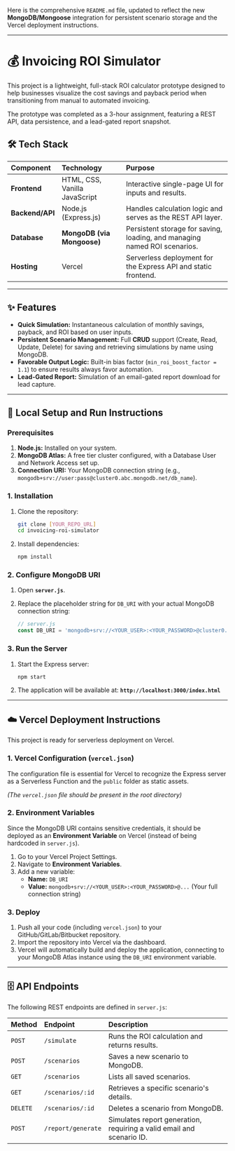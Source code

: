 Here is the comprehensive `README.md` file, updated to reflect the new **MongoDB/Mongoose** integration for persistent scenario storage and the Vercel deployment instructions.

-----

# 💰 Invoicing ROI Simulator

This project is a lightweight, full-stack ROI calculator prototype designed to help businesses visualize the cost savings and payback period when transitioning from manual to automated invoicing.

The prototype was completed as a 3-hour assignment, featuring a REST API, data persistence, and a lead-gated report snapshot.

## 🛠️ Tech Stack

| Component | Technology | Purpose |
| :--- | :--- | :--- |
| **Frontend** | HTML, CSS, Vanilla JavaScript | Interactive single-page UI for inputs and results. |
| **Backend/API** | Node.js (Express.js) | Handles calculation logic and serves as the REST API layer. |
| **Database** | **MongoDB (via Mongoose)** | Persistent storage for saving, loading, and managing named ROI scenarios. |
| **Hosting** | Vercel | Serverless deployment for the Express API and static frontend. |

-----

## ✨ Features

  * **Quick Simulation:** Instantaneous calculation of monthly savings, payback, and ROI based on user inputs.
  * **Persistent Scenario Management:** Full **CRUD** support (Create, Read, Update, Delete) for saving and retrieving simulations by name using MongoDB.
  * **Favorable Output Logic:** Built-in bias factor (`min_roi_boost_factor = 1.1`) to ensure results always favor automation.
  * **Lead-Gated Report:** Simulation of an email-gated report download for lead capture.

-----

## 🚀 Local Setup and Run Instructions

### Prerequisites

1.  **Node.js:** Installed on your system.
2.  **MongoDB Atlas:** A free tier cluster configured, with a Database User and Network Access set up.
3.  **Connection URI:** Your MongoDB connection string (e.g., `mongodb+srv://user:pass@cluster0.abc.mongodb.net/db_name`).

### 1\. Installation

1.  Clone the repository:
    ```bash
    git clone [YOUR_REPO_URL]
    cd invoicing-roi-simulator
    ```
2.  Install dependencies:
    ```bash
    npm install
    ```

### 2\. Configure MongoDB URI

1.  Open **`server.js`**.

2.  Replace the placeholder string for `DB_URI` with your actual MongoDB connection string:

    ```javascript
    // server.js
    const DB_URI = 'mongodb+srv://<YOUR_USER>:<YOUR_PASSWORD>@cluster0.abcde.mongodb.net/roi_calculator_db?retryWrites=true&w=majority'; 
    ```

### 3\. Run the Server

1.  Start the Express server:
    ```bash
    npm start
    ```
2.  The application will be available at: **`http://localhost:3000/index.html`**

-----

## ☁️ Vercel Deployment Instructions

This project is ready for serverless deployment on Vercel.

### 1\. Vercel Configuration (`vercel.json`)

The configuration file is essential for Vercel to recognize the Express server as a Serverless Function and the `public` folder as static assets.

*(The `vercel.json` file should be present in the root directory)*

### 2\. Environment Variables

Since the MongoDB URI contains sensitive credentials, it should be deployed as an **Environment Variable** on Vercel (instead of being hardcoded in `server.js`).

1.  Go to your Vercel Project Settings.
2.  Navigate to **Environment Variables**.
3.  Add a new variable:
      * **Name:** `DB_URI`
      * **Value:** `mongodb+srv://<YOUR_USER>:<YOUR_PASSWORD>@...` (Your full connection string)

### 3\. Deploy

1.  Push all your code (including `vercel.json`) to your GitHub/GitLab/Bitbucket repository.
2.  Import the repository into Vercel via the dashboard.
3.  Vercel will automatically build and deploy the application, connecting to your MongoDB Atlas instance using the `DB_URI` environment variable.

-----

## 🗄️ API Endpoints

The following REST endpoints are defined in `server.js`:

| Method | Endpoint | Description |
| :--- | :--- | :--- |
| `POST` | `/simulate` | Runs the ROI calculation and returns results. |
| `POST` | `/scenarios` | Saves a new scenario to MongoDB. |
| `GET` | `/scenarios` | Lists all saved scenarios. |
| `GET` | `/scenarios/:id` | Retrieves a specific scenario's details. |
| `DELETE` | `/scenarios/:id` | Deletes a scenario from MongoDB. |
| `POST` | `/report/generate` | Simulates report generation, requiring a valid email and scenario ID. |
